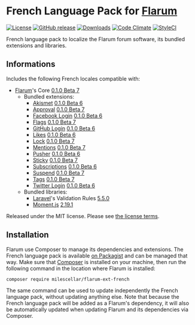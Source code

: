 # French Language Pack for [Flarum](http://flarum.org/)

[![License](https://img.shields.io/badge/license-MIT-blue.svg)](https://opensource.org/licenses/MIT) [![GitHub release](https://img.shields.io/github/release/milescellar/flarum-ext-french)](https://github.com/milescellar/flarum-ext-french/releases) [![Downloads](https://img.shields.io/packagist/dt/milescellar/flarum-ext-french.svg)](https://packagist.org/packages/milescellar/flarum-ext-french) [![Code Climate](https://codeclimate.com/github/milescellar/flarum-ext-french/badges/gpa.svg)](https://codeclimate.com/github/milescellar/flarum-ext-french) [![StyleCI](https://styleci.io/repos/70081209/shield?style=flat&branch=master)](https://styleci.io/repos/70081209)

French language pack to localize the Flarum forum software, its bundled extensions and libraries.

## Informations

Includes the following French locales compatible with:

- [Flarum](https://github.com/flarum/core)'s Core [0.1.0 Beta 7](https://github.com/flarum/core/releases/tag/v0.1.0-beta.7)
  - Bundled extensions:
    - [Akismet](https://github.com/flarum/flarum-ext-akismet) [0.1.0 Beta 6](https://github.com/flarum/flarum-ext-akismet/releases/tag/v0.1.0-beta.6)
    - [Approval](https://github.com/flarum/flarum-ext-approval) [0.1.0 Beta 7](https://github.com/flarum/flarum-ext-approval/releases/tag/v0.1.0-beta.7)
    - [Facebook Login](https://github.com/flarum/flarum-ext-auth-facebook) [0.1.0 Beta 6](https://github.com/flarum/flarum-ext-auth-facebook/releases/tag/v0.1.0-beta.6)
    - [Flags](https://github.com/flarum/flarum-ext-flags) [0.1.0 Beta 7](https://github.com/flarum/flarum-ext-flags/releases/tag/v0.1.0-beta.7)
    - [GitHub Login](https://github.com/flarum/flarum-ext-auth-github) [0.1.0 Beta 6](https://github.com/flarum/flarum-ext-auth-github/releases/tag/v0.1.0-beta.6)
    - [Likes](https://github.com/flarum/flarum-ext-likes) [0.1.0 Beta 6](https://github.com/flarum/flarum-ext-likes/releases/tag/v0.1.0-beta.6)
    - [Lock](https://github.com/flarum/flarum-ext-lock) [0.1.0 Beta 7](https://github.com/flarum/flarum-ext-lock/releases/tag/v0.1.0-beta.7)
    - [Mentions](https://github.com/flarum/flarum-ext-mentions) [0.1.0 Beta 7](https://github.com/flarum/flarum-ext-mentions/releases/tag/v0.1.0-beta.7)
    - [Pusher](https://github.com/flarum/flarum-ext-pusher) [0.1.0 Beta 6](https://github.com/flarum/flarum-ext-pusher/releases/tag/v0.1.0-beta.6)
    - [Sticky](https://github.com/flarum/flarum-ext-sticky) [0.1.0 Beta 7](https://github.com/flarum/flarum-ext-sticky/releases/tag/v0.1.0-beta.7)
    - [Subscriptions](https://github.com/flarum/flarum-ext-subscriptions) [0.1.0 Beta 6](https://github.com/flarum/flarum-ext-subscriptions/releases/tag/v0.1.0-beta.6)
    - [Suspend](https://github.com/flarum/flarum-ext-suspend) [0.1.0 Beta 7](https://github.com/flarum/flarum-ext-suspend/releases/tag/v0.1.0-beta.7)
    - [Tags](https://github.com/flarum/flarum-ext-tags) [0.1.0 Beta 7](https://github.com/flarum/flarum-ext-tags/releases/tag/v0.1.0-beta.7)
    - [Twitter Login](https://github.com/flarum/flarum-ext-auth-twitter) [0.1.0 Beta 6](https://github.com/flarum/flarum-ext-auth-twitter/releases/tag/v0.1.0-beta.6)
  - Bundled libraries:
    - [Laravel](https://github.com/laravel/laravel)'s Validation Rules [5.5.0](https://github.com/laravel/laravel/releases/tag/v5.5.0)
    - [Moment.js](https://github.com/moment/moment) [2.19.1](https://github.com/moment/moment/releases/tag/2.19.1)

Released under the MIT license. Please see [the license terms](https://github.com/milescellar/flarum-ext-french/blob/master/LICENSE).

## Installation

Flarum use Composer to manage its dependencies and extensions. The French language pack is available [on Packagist](https://packagist.org/packages/milescellar/flarum-ext-french) and can be managed that way. Make sure that [Composer](https://getcomposer.org/) is installed on your machine, then run the following command in the location where Flarum is installed:

```shell
composer require milescellar/flarum-ext-french
```

The same command can be used to update independently the French language pack, without updating anything else. Note that because the French language pack will be added as a Flarum's dependency, it will also be automatically updated when updating Flarum and its dependencies via Composer.
